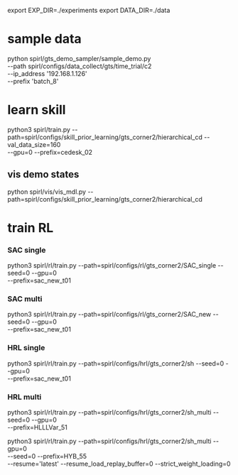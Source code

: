 


export EXP_DIR=./experiments
export DATA_DIR=./data

# sample data
python spirl/gts_demo_sampler/sample_demo.py \
    --path spirl/configs/data_collect/gts/time_trial/c2 \
    --ip_address '192.168.1.126' \
    --prefix 'batch_8'



# learn skill

python3 spirl/train.py --path=spirl/configs/skill_prior_learning/gts_corner2/hierarchical_cd --val_data_size=160 \
--gpu=0 --prefix=cedesk_02


## vis demo states
python spirl/vis/vis_mdl.py --path=spirl/configs/skill_prior_learning/gts_corner2/hierarchical_cd 

# train RL

### SAC single
python3 spirl/rl/train.py --path=spirl/configs/rl/gts_corner2/SAC_single --seed=0 --gpu=0 \
--prefix=sac_new_t01

### SAC multi
python3 spirl/rl/train.py --path=spirl/configs/rl/gts_corner2/SAC_new --seed=0 --gpu=0 \
--prefix=sac_new_t01

### HRL single
python3 spirl/rl/train.py --path=spirl/configs/hrl/gts_corner2/sh --seed=0 --gpu=0 \
--prefix=sac_new_t01

### HRL multi
python3 spirl/rl/train.py --path=spirl/configs/hrl/gts_corner2/sh_multi --seed=0 --gpu=0 \
--prefix=HLLLVar_51

python3 spirl/rl/train.py --path=spirl/configs/hrl/gts_corner2/sh_multi  --gpu=0 \
--seed=0 --prefix=HYB_55 \
--resume='latest' --resume_load_replay_buffer=0 --strict_weight_loading=0



